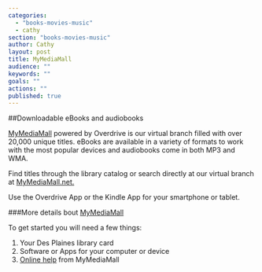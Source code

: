 ```yaml
---
categories: 
  - "books-movies-music"
  - cathy
section: "books-movies-music"
author: Cathy
layout: post
title: MyMediaMall
audience: ""
keywords: ""
goals: ""
actions: ""
published: true
---
```


##Downloadable eBooks and audiobooks

[MyMediaMall](mymediamall.net) powered by Overdrive is our virtual branch filled with over 20,000 unique titles. eBooks are available in a variety of formats to work with the most popular devices and audiobooks come in both MP3 and WMA. 

Find titles through the library catalog or search directly at our virtual branch at 
[MyMediaMall.net.](mymediamall.net)

Use the Overdrive App or the Kindle App for your smartphone or tablet. 

###More details bout [MyMediaMall](mymediamall.net)

To get started you will need a few things:
1. Your Des Plaines library card
2. Software or Apps for your computer or device
3. [Online help](http://www.mymediamall.net/48A44D88-C682-4A02-A149-8C095021A6D6/10/50/en/Help.htm) from MyMediaMall




